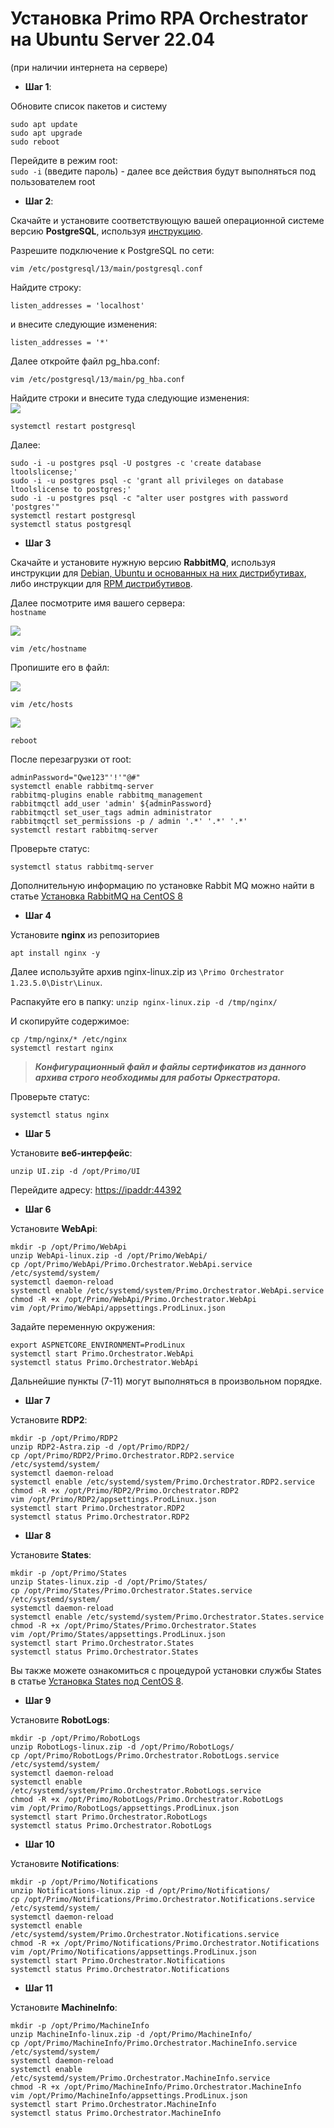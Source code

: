 # Установка Primo RPA Orchestrator на Ubuntu Server 22.04
(при наличии интернета на сервере)

- **Шаг 1**:   

Обновите список пакетов и систему
```
sudo apt update
sudo apt upgrade
sudo reboot
```
Перейдите в режим root:  
`sudo -i` (введите пароль) - далее все действия будут выполняться под пользователем root

- **Шаг 2**:  

Скачайте и установите соответствующую вашей операционной системе версию **PostgreSQL**, используя [инструкцию](https://www.postgresql.org/download/). 

Разрешите подключение к PostgreSQL по сети:  

`vim /etc/postgresql/13/main/postgresql.conf`

Найдите строку:  

`listen_addresses = 'localhost'`  

и внесите следующие изменения:   

`listen_addresses = '*'`  

Далее откройте файл pg_hba.conf: 

`vim /etc/postgresql/13/main/pg_hba.conf`

Найдите строки и внесите туда следующие изменения:  
![](../../resources/install/linux/Install-linux-ubuntu-postgres.PNG)

`systemctl restart postgresql`

Далее:  
```
sudo -i -u postgres psql -U postgres -c 'create database ltoolslicense;'
sudo -i -u postgres psql -c 'grant all privileges on database ltoolslicense to postgres;'
sudo -i -u postgres psql -c "alter user postgres with password 'postgres'"
systemctl restart postgresql
systemctl status postgresql
```

- **Шаг 3**

Скачайте и установите нужную версию **RabbitMQ**, используя инструкции для [Debian, Ubuntu и основанных на них дистрибутивах](https://www.rabbitmq.com/docs/install-debian), либо инструкции для [RPM дистрибутивов](https://www.rabbitmq.com/docs/install-rpm).

Далее посмотрите имя вашего сервера:  
`hostname`

![](../../resources/install/linux/Install-linux-ubuntu-rabbit1.PNG)

`vim /etc/hostname`

Пропишите его в файл:

![](../../resources/install/linux/Install-linux-ubuntu-rabbit2.PNG)

`vim /etc/hosts`

![](../../resources/install/linux/Install-linux-ubuntu-rabbit3.PNG)

`reboot`

После перезагрузки от root:
```
adminPassword="Qwe123"'!'"@#"
systemctl enable rabbitmq-server
rabbitmq-plugins enable rabbitmq_management
rabbitmqctl add_user 'admin' ${adminPassword}
rabbitmqctl set_user_tags admin administrator
rabbitmqctl set_permissions -p / admin '.*' '.*' '.*'
systemctl restart rabbitmq-server
```

Проверьте статус:

`systemctl status rabbitmq-server`

Дополнительную информацию по установке Rabbit MQ можно найти в статье [Установка RabbitMQ на CentOS 8](https://azure-dos.s1.primo1.orch/PrimoCollection/Documentation/_git/Documentation.RU?path=/orchestrator-new/install/linux/centos/rabbitmq-centos.md&version=GBOrchestrator-NewDocumentation-InProgress&_a=preview)

- **Шаг 4**

Установите **nginx** из репозиториев

`apt install nginx -y`

Далее используйте архив nginx-linux.zip из `\Primo Orchestrator 1.23.5.0\Distr\Linux`.

Распакуйте его в папку:
`unzip nginx-linux.zip -d /tmp/nginx/`

И скопируйте содержимое:
```
cp /tmp/nginx/* /etc/nginx
systemctl restart nginx
```

> ***Конфигурационный файл и файлы сертификатов из данного архива строго необходимы для работы Оркестратора.***

Проверьте статус:

`systemctl status nginx`

- **Шаг 5**

Установите **веб-интерфейс**:

`unzip UI.zip -d /opt/Primo/UI`

Перейдите адресу: 
[https://ipaddr:44392](https://ipaddr:44392)

- **Шаг 6**

Установите **WebApi**:
```
mkdir -p /opt/Primo/WebApi
unzip WebApi-linux.zip -d /opt/Primo/WebApi/
cp /opt/Primo/WebApi/Primo.Orchestrator.WebApi.service /etc/systemd/system/
systemctl daemon-reload
systemctl enable /etc/systemd/system/Primo.Orchestrator.WebApi.service
chmod -R +x /opt/Primo/WebApi/Primo.Orchestrator.WebApi
vim /opt/Primo/WebApi/appsettings.ProdLinux.json
```
Задайте переменную окружения:
```
export ASPNETCORE_ENVIRONMENT=ProdLinux
systemctl start Primo.Orchestrator.WebApi
systemctl status Primo.Orchestrator.WebApi
```

Дальнейшие пункты (7-11) могут выполняться в произвольном порядке.

- **Шаг 7**

Установите **RDP2**:

```
mkdir -p /opt/Primo/RDP2
unzip RDP2-Astra.zip -d /opt/Primo/RDP2/
cp /opt/Primo/RDP2/Primo.Orchestrator.RDP2.service /etc/systemd/system/
systemctl daemon-reload
systemctl enable /etc/systemd/system/Primo.Orchestrator.RDP2.service
chmod -R +x /opt/Primo/RDP2/Primo.Orchestrator.RDP2
vim /opt/Primo/RDP2/appsettings.ProdLinux.json
systemctl start Primo.Orchestrator.RDP2
systemctl status Primo.Orchestrator.RDP2
```
- **Шаг 8**

Установите **States**:

```
mkdir -p /opt/Primo/States
unzip States-linux.zip -d /opt/Primo/States/
cp /opt/Primo/States/Primo.Orchestrator.States.service /etc/systemd/system/
systemctl daemon-reload
systemctl enable /etc/systemd/system/Primo.Orchestrator.States.service
chmod -R +x /opt/Primo/States/Primo.Orchestrator.States
vim /opt/Primo/States/appsettings.ProdLinux.json
systemctl start Primo.Orchestrator.States
systemctl status Primo.Orchestrator.States
```

Вы также можете ознакомиться с процедурой установки службы States в статье [Установка States под CentOS 8](https://azure-dos.s1.primo1.orch/PrimoCollection/Documentation/_git/Documentation.RU?path=/orchestrator-new/install/linux/centos/states-centos.md&version=GBOrchestrator-NewDocumentation-InProgress&_a=preview).

- **Шаг 9**

Установите **RobotLogs**:

```
mkdir -p /opt/Primo/RobotLogs
unzip RobotLogs-linux.zip -d /opt/Primo/RobotLogs/
cp /opt/Primo/RobotLogs/Primo.Orchestrator.RobotLogs.service /etc/systemd/system/
systemctl daemon-reload
systemctl enable /etc/systemd/system/Primo.Orchestrator.RobotLogs.service
chmod -R +x /opt/Primo/RobotLogs/Primo.Orchestrator.RobotLogs
vim /opt/Primo/RobotLogs/appsettings.ProdLinux.json
systemctl start Primo.Orchestrator.RobotLogs
systemctl status Primo.Orchestrator.RobotLogs
```

- **Шаг 10**

Установите **Notifications**:

```
mkdir -p /opt/Primo/Notifications
unzip Notifications-linux.zip -d /opt/Primo/Notifications/
cp /opt/Primo/Notifications/Primo.Orchestrator.Notifications.service /etc/systemd/system/
systemctl daemon-reload
systemctl enable /etc/systemd/system/Primo.Orchestrator.Notifications.service
chmod -R +x /opt/Primo/Notifications/Primo.Orchestrator.Notifications
vim /opt/Primo/Notifications/appsettings.ProdLinux.json
systemctl start Primo.Orchestrator.Notifications
systemctl status Primo.Orchestrator.Notifications
```

- **Шаг 11**

Установите **MachineInfo**:

```
mkdir -p /opt/Primo/MachineInfo
unzip MachineInfo-linux.zip -d /opt/Primo/MachineInfo/
cp /opt/Primo/MachineInfo/Primo.Orchestrator.MachineInfo.service /etc/systemd/system/
systemctl daemon-reload
systemctl enable /etc/systemd/system/Primo.Orchestrator.MachineInfo.service
chmod -R +x /opt/Primo/MachineInfo/Primo.Orchestrator.MachineInfo
vim /opt/Primo/MachineInfo/appsettings.ProdLinux.json
systemctl start Primo.Orchestrator.MachineInfo
systemctl status Primo.Orchestrator.MachineInfo
```


